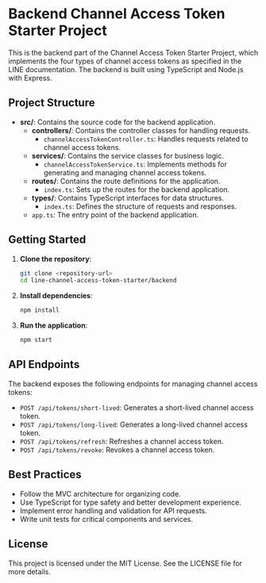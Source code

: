 # Backend Channel Access Token Starter Project

This is the backend part of the Channel Access Token Starter Project, which implements the four types of channel access tokens as specified in the LINE documentation. The backend is built using TypeScript and Node.js with Express.

## Project Structure

- **src/**: Contains the source code for the backend application.
  - **controllers/**: Contains the controller classes for handling requests.
    - `channelAccessTokenController.ts`: Handles requests related to channel access tokens.
  - **services/**: Contains the service classes for business logic.
    - `channelAccessTokenService.ts`: Implements methods for generating and managing channel access tokens.
  - **routes/**: Contains the route definitions for the application.
    - `index.ts`: Sets up the routes for the backend application.
  - **types/**: Contains TypeScript interfaces for data structures.
    - `index.ts`: Defines the structure of requests and responses.
  - `app.ts`: The entry point of the backend application.

## Getting Started

1. **Clone the repository**:
   ```bash
   git clone <repository-url>
   cd line-channel-access-token-starter/backend
   ```

2. **Install dependencies**:
   ```bash
   npm install
   ```

3. **Run the application**:
   ```bash
   npm start
   ```

## API Endpoints

The backend exposes the following endpoints for managing channel access tokens:

- `POST /api/tokens/short-lived`: Generates a short-lived channel access token.
- `POST /api/tokens/long-lived`: Generates a long-lived channel access token.
- `POST /api/tokens/refresh`: Refreshes a channel access token.
- `POST /api/tokens/revoke`: Revokes a channel access token.

## Best Practices

- Follow the MVC architecture for organizing code.
- Use TypeScript for type safety and better development experience.
- Implement error handling and validation for API requests.
- Write unit tests for critical components and services.

## License

This project is licensed under the MIT License. See the LICENSE file for more details.